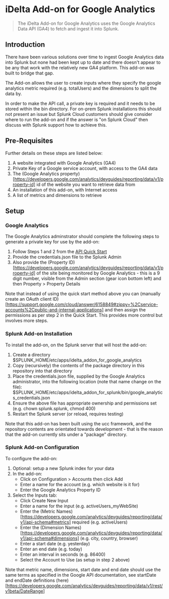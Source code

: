# iDelta Add-on for Google Analytics

> The iDelta Add-on for Google Analytics uses the Google Analytics Data API (GA4) to fetch and ingest it into Splunk.

## Introduction

There have been various solutions over time to ingest Google Analytics data into Splunk but none had been kept up to date and there doesn't appear to be any that work with the relatively new GA4 platform.  This add-on was built to bridge that gap. 

The Add-on allows the user to create inputs where they specify the google analytics metric required (e.g. totalUsers) and the dimensions to split the data by. 

In order to make the API call, a private key is required and it needs to be stored within the bin directory.  For on-prem Splunk installations this should not present an issue but Splunk Cloud customers should give consider where to run the add-on and if the answer is "on Splunk Cloud" then discuss with Splunk support how to achieve this.

## Pre-Requisites

Further details on these steps are listed below:

1. A website integrated with Google Analytics (GA4)
2. Private Key of a Google service account, with access to the GA4 data
3. The (Google Analytics property)[https://developers.google.com/analytics/devguides/reporting/data/v1/property-id] id of the website you want to retrieve data from
4. An installation of this add-on, with Internet access
5. A list of metrics and dimensions to retrieve

## Setup
### Google Analytics

The Google Analytics adminstrator should complete the following steps to generate a private key for use by the add-on:

1. Follow Steps 1 and 2 from the [API Quick Start](https://developers.google.com/analytics/devguides/reporting/data/v1/quickstart-client-libraries)
2. Provide the credentials.json file to the Splunk Admin
3. Also provide the (Property ID)[https://developers.google.com/analytics/devguides/reporting/data/v1/property-id] of the site being monitored by Google Analytics - this is a 9 digit number, visible from the Admin section (gear icon bottom left) and then Property > Property Details 

Note that instead of using the quick start method above you can (manually create an OAuth client ID)[https://support.google.com/cloud/answer/6158849#zippy=%2Cservice-accounts%2Cpublic-and-internal-applications] and then assign the permissions as per step 2 in the Quick Start.  This provides more control but involves more steps.

### Splunk Add-on Installation

To install the add-on, on the Splunk server that will host the add-on:
1. Create a directory $SPLUNK_HOME/etc/apps/idelta_addon_for_google_analytics
2. Copy (recursively) the contents of the package directory in this repository into that directory
3. Place the credentials.json file, supplied by the Google Analytics administrator, into the following location (note that name change on the file): $SPLUNK_HOME/etc/apps/idelta_addon_for_splunk/bin/google_analytics_credentials.json
4. Ensure the above file has appropriate ownership and permissions set (e.g. chown splunk.splunk, chmod 400)
5. Restart the Splunk server (or reload, requires testing)

Note that this add-on has been built using the ucc framework, and the repository contents are orientated towards development - that is the reason that the add-on currently sits under a "package" directory.

### Splunk Add-on Configuration

To configure the add-on:
1. Optional: setup a new Splunk index for your data
2. In the add-on:
   - Click on Configuration > Accounts then click Add
   - Enter a name for the account (e.g. which website is it for)
   - Enter the Google Analytics Property ID
3. Select the Inputs tab:
   - Click Create New Input
   - Enter a name for the input (e.g. activeUsers_myWebSite)
   - Enter the (Metric Names)[https://developers.google.com/analytics/devguides/reporting/data/v1/api-schema#metrics] required (e.g. activeUsers)
   - Enter the (Dimension Names)[https://developers.google.com/analytics/devguides/reporting/data/v1/api-schema#dimensions] (e.g. city, country, browser)
   - Enter a start date (e.g. yesterday)
   - Enter an end date (e.g. today)
   - Enter an interval in seconds (e.g. 86400)
   - Select the Account to Use (as setup in step 2 above)

Note that metric name, dimensions, start date and end date should use the same terms as specified in the Google API documentation, see startDate and endDate definitions (here)[https://developers.google.com/analytics/devguides/reporting/data/v1/rest/v1beta/DateRange]
